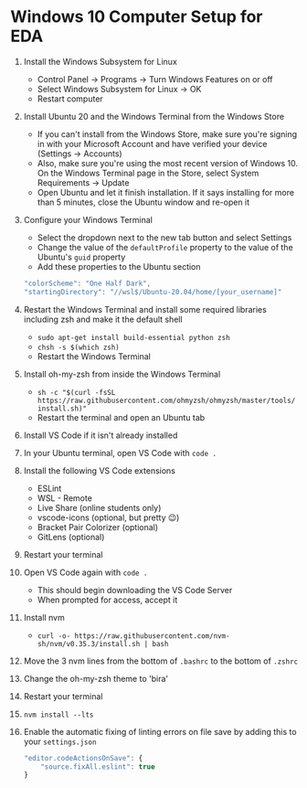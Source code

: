 # Windows 10 Computer Setup for EDA

1. Install the Windows Subsystem for Linux
    - Control Panel -> Programs -> Turn Windows Features on or off
    - Select Windows Subsystem for Linux -> OK
    - Restart computer
1. Install Ubuntu 20 and the Windows Terminal from the Windows Store
    - If you can't install from the Windows Store, make sure you're signing in with your Microsoft Account and have verified your device (Settings -> Accounts)
    - Also, make sure you're using the most recent version of Windows 10. On the Windows Terminal page in the Store, select System Requirements -> Update
    - Open Ubuntu and let it finish installation. If it says installing for more than 5 minutes, close the Ubuntu window and re-open it
1. Configure your Windows Terminal
    - Select the dropdown next to the new tab button and select Settings
    - Change the value of the `defaultProfile` property to the value of the Ubuntu's `guid` property
    - Add these properties to the Ubuntu section
    ```js
    "colorScheme": "One Half Dark",
    "startingDirectory": "//wsl$/Ubuntu-20.04/home/[your_username]"
    ```
1. Restart the Windows Terminal and install some required libraries including zsh and make it the default shell
    - `sudo apt-get install build-essential python zsh`
    - `chsh -s $(which zsh)`
    - Restart the Windows Terminal
1. Install oh-my-zsh from inside the Windows Terminal
    - `sh -c "$(curl -fsSL https://raw.githubusercontent.com/ohmyzsh/ohmyzsh/master/tools/install.sh)"`
    - Restart the terminal and open an Ubuntu tab
1. Install VS Code if it isn't already installed
1. In your Ubuntu terminal, open VS Code with `code .`
1. Install the following VS Code extensions
    - ESLint
    - WSL - Remote
    - Live Share (online students only)
    - vscode-icons (optional, but pretty :wink:)
    - Bracket Pair Colorizer (optional)
    - GitLens (optional)
1. Restart your terminal
1. Open VS Code again with `code .`
    - This should begin downloading the VS Code Server
    - When prompted for access, accept it
1. Install nvm
    - `curl -o- https://raw.githubusercontent.com/nvm-sh/nvm/v0.35.3/install.sh | bash`
1. Move the 3 nvm lines from the bottom of `.bashrc` to the bottom of `.zshrc`
1. Change the oh-my-zsh theme to 'bira'
1. Restart your terminal
1. `nvm install --lts`

1. Enable the automatic fixing of linting errors on file save by adding this to your `settings.json`
    ```js
    "editor.codeActionsOnSave": {
        "source.fixAll.eslint": true
    }
    ```
